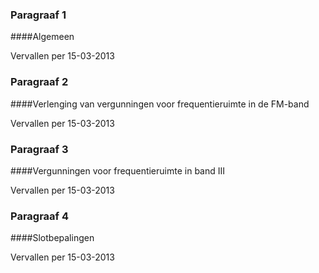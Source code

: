 <meta http-equiv='Content-Type' content='text/html; charset=utf-8' />

### Paragraaf  1  

####Algemeen

Vervallen per 15-03-2013 

### Paragraaf  2  

####Verlenging van vergunningen voor frequentieruimte in de FM-band

Vervallen per 15-03-2013 

### Paragraaf  3  

####Vergunningen voor frequentieruimte in band III

Vervallen per 15-03-2013 

### Paragraaf  4  

####Slotbepalingen

Vervallen per 15-03-2013 

